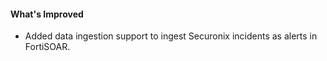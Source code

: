 #### What's Improved
- Added data ingestion support to ingest Securonix incidents as alerts in FortiSOAR.
